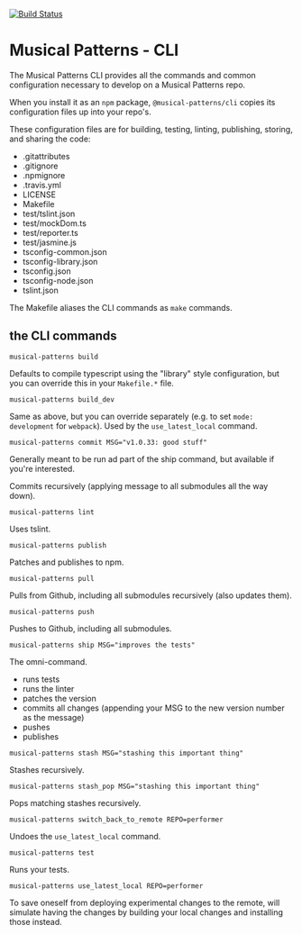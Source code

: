 [![Build Status](https://travis-ci.com/MusicalPatterns/cli.svg?branch=master)](https://travis-ci.com/MusicalPatterns/cli)

# Musical Patterns - CLI

The Musical Patterns CLI provides all the commands and common configuration necessary to develop on a Musical Patterns repo.

When you install it as an `npm` package, `@musical-patterns/cli` copies its configuration files up into your repo's.

These configuration files are for building, testing, linting, publishing, storing, and sharing the code:

- .gitattributes
- .gitignore
- .npmignore
- .travis.yml
- LICENSE
- Makefile
- test/tslint.json
- test/mockDom.ts
- test/reporter.ts
- test/jasmine.js
- tsconfig-common.json
- tsconfig-library.json
- tsconfig.json
- tsconfig-node.json
- tslint.json

The Makefile aliases the CLI commands as `make` commands.

## the CLI commands

`musical-patterns build`

Defaults to compile typescript using the "library" style configuration, but you can override this in your `Makefile.*` file.

`musical-patterns build_dev`

Same as above, but you can override separately (e.g. to set `mode: development` for `webpack`).
Used by the `use_latest_local` command.

`musical-patterns commit MSG="v1.0.33: good stuff"`

Generally meant to be run ad part of the ship command, but available if you're interested. 

Commits recursively (applying message to all submodules all the way down).

`musical-patterns lint`

Uses tslint.

`musical-patterns publish`

Patches and publishes to npm.

`musical-patterns pull`

Pulls from Github, including all submodules recursively (also updates them).

`musical-patterns push`

Pushes to Github, including all submodules.

`musical-patterns ship MSG="improves the tests"`

The omni-command. 

- runs tests
- runs the linter
- patches the version
- commits all changes (appending your MSG to the new version number as the message)
- pushes
- publishes

`musical-patterns stash MSG="stashing this important thing"`

Stashes recursively.

`musical-patterns stash_pop MSG="stashing this important thing"`

Pops matching stashes recursively.

`musical-patterns switch_back_to_remote REPO=performer`

Undoes the `use_latest_local` command.

`musical-patterns test`

Runs your tests.

`musical-patterns use_latest_local REPO=performer`

To save oneself from deploying experimental changes to the remote, will simulate having the changes by building your local changes and installing those instead.

